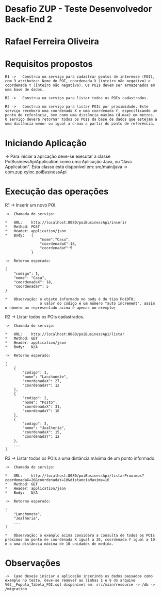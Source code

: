 #	Desafio ZUP - Teste Desenvolvedor Back-End 2
#	Rafael Ferreira Oliveira

#	Requisitos propostos

	R1 ->	Construa um serviço para cadastrar pontos de interesse (POI), com 3 atributos: Nome do POI, coordenada X (inteiro não negativo) e coordenada Y (inteiro não negativo). Os POIs devem ser armazenados em uma base de dados.

	R2 ->	Construa um serviço para listar todos os POIs cadastrados.

	R3 ->	Construa um serviço para listar POIs por proximidade. Este serviço receberá uma coordenada X e uma coordenada Y, especificando um ponto de referência, bem como uma distância máxima (d-max) em metros. O serviço deverá retornar todos os POIs da base de dados que estejam a uma distância menor ou igual a d-max a partir do ponto de referência.

#	Iniciando Aplicação

->	Para iniciar a aplicação deve-se executar a classe PoiBusinessApiApplication como uma Aplicação Java, ou "Java Application".
	Esta classe está disponível em: src/main/java -> com.zup.xyInc.poiBusinessApi

#	Execução das operações

R1	->	Inserir um novo POI.
	
	->	Chamada do serviço:

	*	URL:	http://localhost:8080/poiBusinessApi/inserir
	*	Method:	POST
	*	Header: application/json
	*	Body:	{
					"nome":"Casa",
					"coordenadaX":18,
					"coordenadaY":5
				}

	->	Retorno esperado:

	{
		"codigo": 1,
   		"nome": "Casa",
   		"coordenadaX": 18,
   		"coordenadaY": 5
	}

	*	Observação: o objeto informado no body é do tipo PoiDTO;
					o valor do código é um número "auto increment", assim o número um representado acima é apenas um exemplo;

R2	->	Listar todos os POIs cadastrados.

	->	Chamada do serviço:

	*	URL:	http://localhost:8080/poiBusinessApi/listar
	*	Method:	GET
	*	Header: application/json
	*	Body:	N/A

	->	Retorno esperado:

	[
   		{
			"codigo": 1,
			"nome": "Lanchonete",
			"coordenadaX": 27,
			"coordenadaY": 12
		},
		{
			"codigo": 2,
			"nome": "Posto",
			"coordenadaX": 31,
			"coordenadaY": 18
		},
		{
			"codigo": 3,
			"nome": "Joalheria",
			"coordenadaX": 15,
			"coordenadaY": 12
		},
		...
	]

R3	->	Listar todos os POIs a uma distância máxima de um ponto informado.	

	->	Chamada do serviço:

	*	URL:	http://localhost:8080/poiBusinessApi/listarProximos?coordenadaX=20&coordenadaY=10&distanciaMaxima=10
	*	Method:	GET
	*	Header:	application/json
	*	Body:	N/A

	->	Retorno esperado:

	[	
   		"Lanchonete",
   		"Joalheria",
   		...
	]

	*	Observação:	o exemplo acima considera a consulta de todos os POIs próximos ao ponto de coordenada X igual a 20,	coordenada Y igual a 10 e a uma distância máxima de 10 unidades de medida.

#	Observações

	->	Caso deseje iniciar a aplicação inserindo os dados passados como exemplo no teste, deve-se remover as linhas 1 e 9 do arquivo V02__Popula_Tabela_POI.sql disponível em: src/main/resource -> /db -> /migration
